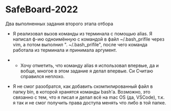 # SafeBoard-2022
Два выполненных задания второго этапа отбора

- Я реализовал вызов команды из терминала с помощью alias. Я написал ф-ию одноимённую с командой в файл ~/.bash_prifile через vim, а потом выполнил ". ~/.bash_prifile", после чего команда работала из терминала и принимала аргумент.

 - - Хочу отметить, что команду alias я использовал впервые, да и вобще, многое в этом задание я делал впервые. Си  Считаю справился неплохо.


- Я не смог разобратся, как добавить скомпилированный файл в папку bin, в которой хранятся команды bash'а.
Возможно, это связанно с тем, что я писал и делал всё на mac OS (да, VSCode), т.к. я так и не смог получить права доступа менять что либо в той папке.
